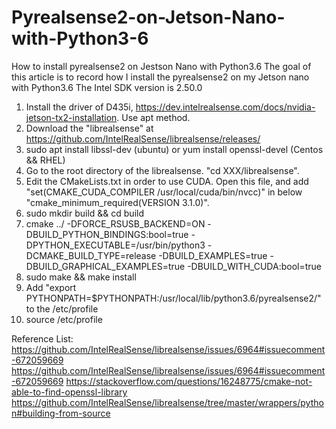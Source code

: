 # Pyrealsense2-on-Jetson-Nano-with-Python3-6
How to install pyrealsense2 on Jestson Nano with Python3.6
The goal of this article is to record how I install the pyrealsense2 on my Jetson nano with Python3.6 
The Intel SDK version is 2.50.0

1. Install the driver of D435i, https://dev.intelrealsense.com/docs/nvidia-jetson-tx2-installation. Use apt method.
2. Download the "librealsense" at https://github.com/IntelRealSense/librealsense/releases/
3. sudo apt install libssl-dev (ubuntu) or yum install openssl-devel (Centos && RHEL)
4. Go to the root directory of the librealsense. "cd XXX/librealsense".
5. Edit the CMakeLists.txt in order to use CUDA. Open this file, and add "set(CMAKE_CUDA_COMPILER /usr/local/cuda/bin/nvcc)" in below 
   "cmake_minimum_required(VERSION 3.1.0)".
5. sudo mkdir build && cd build
6. cmake ../ -DFORCE_RSUSB_BACKEND=ON -DBUILD_PYTHON_BINDINGS:bool=true -DPYTHON_EXECUTABLE=/usr/bin/python3 -DCMAKE_BUILD_TYPE=release -DBUILD_EXAMPLES=true -DBUILD_GRAPHICAL_EXAMPLES=true -DBUILD_WITH_CUDA:bool=true
7. sudo make && make install
8. Add "export PYTHONPATH=$PYTHONPATH:/usr/local/lib/python3.6/pyrealsense2/" to the /etc/profile
9. source /etc/profile







Reference List:
https://github.com/IntelRealSense/librealsense/issues/6964#issuecomment-672059669
https://github.com/IntelRealSense/librealsense/issues/6964#issuecomment-672059669
https://stackoverflow.com/questions/16248775/cmake-not-able-to-find-openssl-library
https://github.com/IntelRealSense/librealsense/tree/master/wrappers/python#building-from-source
